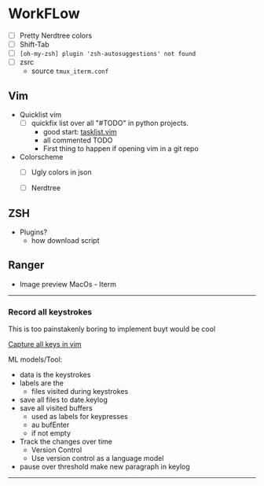# WorkFLow

* [ ] Pretty Nerdtree colors
* [ ] Shift-Tab
* [ ] `[oh-my-zsh] plugin 'zsh-autosuggestions' not found`
* [ ] zsrc
  - source `tmux_iterm.conf`

## Vim

* Quicklist vim
  * [ ] quickfix list over all "#TODO" in python projects.
    - good start: [tasklist.vim](https://github.com/vim-scripts/TaskList.vim)
    - all commented TODO
    - First thing to happen if opening vim in a git repo
* Colorscheme
  - [ ] Ugly colors in json
  - [ ] Nerdtree


## ZSH

* Plugins? 
  - how download script


## Ranger

* Image preview MacOs - Iterm



---------------

### Record all keystrokes

This is too painstakenly boring to implement buyt would be cool

[Capture all keys in vim](http://vim.wikia.com/wiki/Capture_all_keys)

ML models/Tool:
- data is the keystrokes
- labels are the 
  - files visited during keystrokes
- save all files to date.keylog
- save all visited buffers
  - used as labels for keypresses
  - au bufEnter
  - if not empty
- Track the changes over time
   - Version Control
   - Use version control as a language model
- pause over threshold make new paragraph in keylog

---------------



